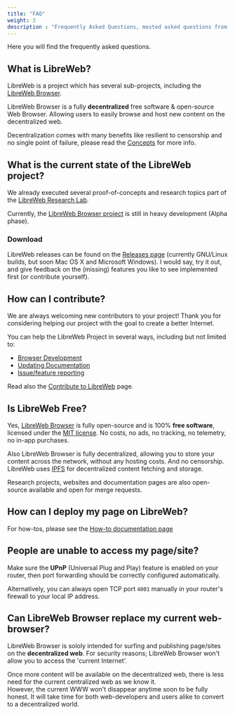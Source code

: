 ```yaml
---
title: "FAQ"
weight: 3
description : "Frequently Asked Questions, mosted asked questions from the community"
---
```


Here you will find the frequently asked questions.

## What is LibreWeb?

LibreWeb is a project which has several sub-projects, including the [LibreWeb Browser](https://gitlab.melroy.org/libreweb/browser).

LibreWeb Browser is a fully **decentralized** free software & open-source Web Browser. Allowing users to easily browse and host new content on the decentralized web.

Decentralization comes with many benefits like resilient to censorship and no single point of failure, please read the [Concepts](/concepts) for more info.

## What is the current state of the LibreWeb project?

We already executed several proof-of-concepts and research topics part of the [LibreWeb Research Lab](https://gitlab.melroy.org/libreweb/research_lab).

Currently, the [LibreWeb Browser project](https://gitlab.melroy.org/libreweb/browser) is still in heavy development (Alpha phase).  

### Download

LibreWeb releases can be found on the [Releases page](https://gitlab.melroy.org/libreweb/browser/-/releases) (currently GNU/Linux builds, but soon Mac OS X and Microsoft Windows). I would say, try it out, and give feedback on the (missing) features you like to see implemented first (or contribute yourself).

## How can I contribute?

We are always welcoming new contributors to your project! Thank you for considering helping our project with the goal to create a better Internet.

You can help the LibreWeb Project in several ways, including but not limited to:

* [Browser Development](https://gitlab.melroy.org/libreweb/browser)
* [Updating Documentation](https://gitlab.melroy.org/libreweb/docs-website)
* [Issue/feature reporting](https://gitlab.melroy.org/libreweb/browser/-/issues)

Read also the [Contribute to LibreWeb](/project/contribute) page.

## Is LibreWeb Free?

Yes, [LibreWeb Browser](https://gitlab.melroy.org/libreweb/browser) is fully open-source and is 100% **free software**, licensed under the [MIT license](https://gitlab.melroy.org/libreweb/browser/-/blob/master/LICENSE). No costs, no ads, no tracking, no telemetry, no in-app purchases.

Also LibreWeb Browser is fully decentralized, allowing you to store your content across the network, without any hosting costs. And no censorship. LibreWeb uses [IPFS](https://ipfs.io/) for decentralized content fetching and storage.

Research projects, websites and documentation pages are also open-source available and open for merge requests.

## How can I deploy my page on LibreWeb?

For how-tos, please see the [How-to documentation page](/how-tos/#how-to-deploy-my-siteblog)

## People are unable to access my page/site?

Make sure the **UPnP** (Universal Plug and Play) feature is enabled on your router, then port forwarding should be correctly configured automatically.

Alternatively, you can always open TCP port `4001` manually in your router's firewall to your local IP address.

## Can LibreWeb Browser replace my current web-browser?

LibreWeb Browser is sololy intended for surfing and publishing page/sites on the **decentralized web**. For security reasons; LibreWeb Browser won't allow you to access the 'current Internet'.

Once more content will be available on the decentralized web, there is less need for the current centralized web as we know it.  
However, the current WWW won't disappear anytime soon to be fully honest. It will take time for both web-developers and users alike to convert to a decentralized world.